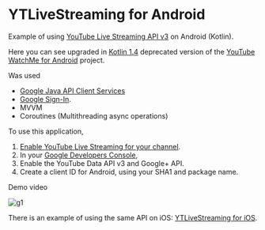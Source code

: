 # YTLiveStreaming for Android

Example of using [YouTube Live Streaming API v3](https://developers.google.com/youtube/v3/live/docs) on Android (Kotlin).

Here you can see upgraded in [Kotlin 1.4](https://github.com/JetBrains/kotlin/releases/tag/v1.4.10) deprecated version of the [YouTube WatchMe for Android](https://github.com/youtube/yt-watchme) project.

Was used
- [Google Java API Client Services](https://github.com/googleapis/google-api-java-client-services)
- [Google Sign-In](https://developers.google.com/identity/sign-in/android/sign-in). 
- MVVM
- Coroutines (Multithreading async operations)

To use this application,

1. [Enable YouTube Live Streaming for your channel](https://support.google.com/youtube/answer/2474026?hl=en).
1. In your [Google Developers Console](https://console.developers.google.com),
 1. Enable the YouTube Data API v3 and Google+ API.
 1. Create a client ID for Android, using your SHA1 and package name.

Demo  video

![g1](https://user-images.githubusercontent.com/2775621/94280668-56fe5400-ff56-11ea-9928-31511f6f508d.gif)

There is an example of using the same API on iOS: [YTLiveStreaming for iOS](https://github.com/SKrotkih/YTLiveStreaming). 

